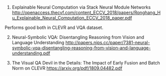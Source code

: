 1. Explainable Neural Computation via Stack Neural Module Networks
http://openaccess.thecvf.com/content_ECCV_2018/papers/Ronghang_Hu_Explainable_Neural_Computation_ECCV_2018_paper.pdf

Performs good both in CLEVR and VQA dataset.


2. Neural-Symbolic VQA: Disentangling Reasoning from Vision and Language Understanding
http://papers.nips.cc/paper/7381-neural-symbolic-vqa-disentangling-reasoning-from-vision-and-language-understanding.pdf

3. The Visual QA Devil in the Details: The Impact of Early Fusion and Batch Norm on CLEVR
https://arxiv.org/pdf/1809.04482.pdf
